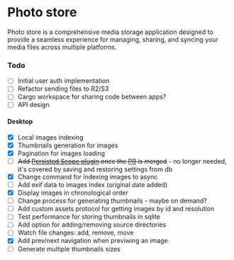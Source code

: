 # Photo store

Photo store is a comprehensive media storage application designed to provide
a seamless experience for managing, sharing, and syncing your media files
across multiple platforms.

### Todo

- [ ] Initial user auth implementation
- [ ] Refactor sending files to R2/S3
- [ ] Cargo workspace for sharing code between apps?
- [ ] API design

#### Desktop

- [x] Local images indexing
- [x] Thumbnails generation for images
- [x] Pagination for images loading
- [ ] ~~Add [Persisted Scope plugin](https://github.com/tauri-apps/plugins-workspace/tree/v1/plugins/persisted-scope)
      once the [PR](https://github.com/tauri-apps/plugins-workspace/pull/32) is merged~~ -
      no longer needed, it's covered by saving and restoring settings from db
- [x] Change command for indexing images to async
- [ ] Add exif data to images index (original date added)
- [x] Display images in chronological order
- [ ] Change process for generating thumbnails - maybe on demand?
- [ ] Add custom assets protocol for getting images by id and resolution
- [ ] Test performance for storing thumbnails in sqlite
- [ ] Add option for adding/removing source directories
- [ ] Watch file changes: add, remove, move
- [x] Add prev/next navigation when previwing an image
- [ ] Generate multiple thumbnails sizes
